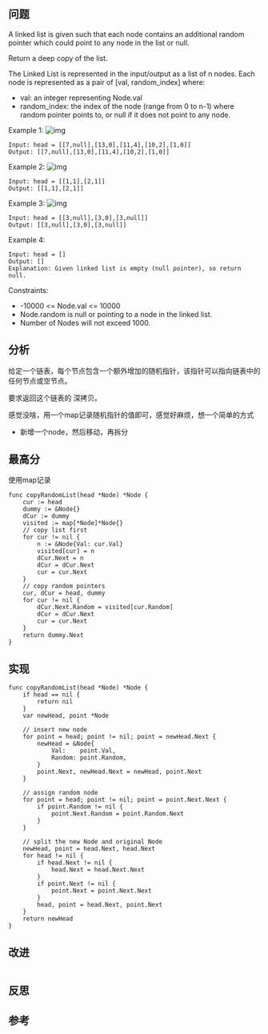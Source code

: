 ## 问题
A linked list is given such that each node contains an additional random pointer which could point to any node in the list or null.

Return a deep copy of the list.

The Linked List is represented in the input/output as a list of n nodes. Each node is represented as a pair of [val, random_index] where:

- val: an integer representing Node.val
- random_index: the index of the node (range from 0 to n-1) where random pointer points to, or null if it does not point to any node.
 

Example 1:
![img](https://assets.leetcode.com/uploads/2019/12/18/e1.png)
```
Input: head = [[7,null],[13,0],[11,4],[10,2],[1,0]]
Output: [[7,null],[13,0],[11,4],[10,2],[1,0]]
```

Example 2:
![img](https://assets.leetcode.com/uploads/2019/12/18/e2.png)
```
Input: head = [[1,1],[2,1]]
Output: [[1,1],[2,1]]
```

Example 3:
![img](https://assets.leetcode.com/uploads/2019/12/18/e3.png)
```
Input: head = [[3,null],[3,0],[3,null]]
Output: [[3,null],[3,0],[3,null]]
```

Example 4:
```
Input: head = []
Output: []
Explanation: Given linked list is empty (null pointer), so return null.
```

Constraints:

- -10000 <= Node.val <= 10000
- Node.random is null or pointing to a node in the linked list.
- Number of Nodes will not exceed 1000.

## 分析
给定一个链表，每个节点包含一个额外增加的随机指针，该指针可以指向链表中的任何节点或空节点。

要求返回这个链表的 深拷贝。

感觉没啥，用一个map记录随机指针的值即可，感觉好麻烦，想一个简单的方式
- 新增一个node，然后移动，再拆分

## 最高分
使用map记录
```golang
func copyRandomList(head *Node) *Node {
	cur := head
	dummy := &Node{}
	dCur := dummy
	visited := map[*Node]*Node{}
	// copy list first
	for cur != nil {
		n := &Node{Val: cur.Val}
		visited[cur] = n
		dCur.Next = n
		dCur = dCur.Next
		cur = cur.Next
	}
	// copy random pointers
	cur, dCur = head, dummy
	for cur != nil {
		dCur.Next.Random = visited[cur.Random]
		dCur = dCur.Next
		cur = cur.Next
	}
	return dummy.Next
}
```

## 实现
```golang
func copyRandomList(head *Node) *Node {
    if head == nil {
        return nil
    }
    var newHead, point *Node

    // insert new node
    for point = head; point != nil; point = newHead.Next {
        newHead = &Node{
            Val:    point.Val,
            Random: point.Random,
        }
        point.Next, newHead.Next = newHead, point.Next
    }

    // assign random node
    for point = head; point != nil; point = point.Next.Next {
        if point.Random != nil {
            point.Next.Random = point.Random.Next
        }
    }

    // split the new Node and original Node
    newHead, point = head.Next, head.Next
    for head != nil {
        if head.Next != nil {
            head.Next = head.Next.Next
        }
        if point.Next != nil {
            point.Next = point.Next.Next
        }
        head, point = head.Next, point.Next
    }
    return newHead
}
```

## 改进
```golang

```

## 反思

## 参考
